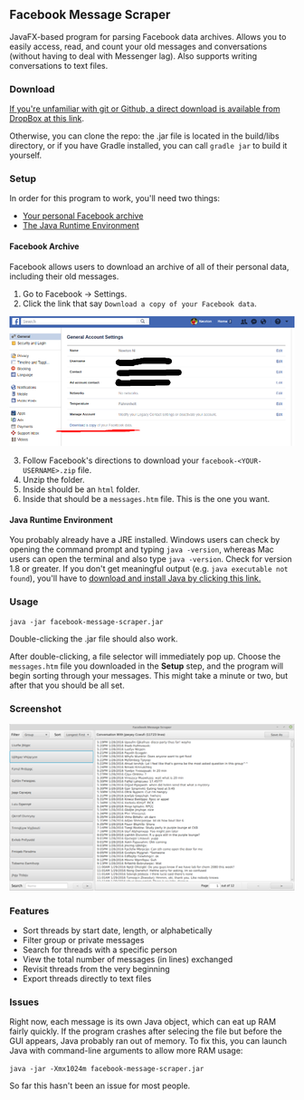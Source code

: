 ## Facebook Message Scraper

JavaFX-based program for parsing Facebook data archives. Allows you to easily access, read,
and count your old messages and conversations (without having to deal with Messenger lag). Also
supports writing conversations to text files.

### Download

[If you're unfamiliar with git or Github, a direct download is
available from DropBox at this link](https://www.dropbox.com/s/e5pkcbye5rub6gx/facebook-message-scraper.jar?dl=0).

Otherwise, you can clone the repo: the .jar file is located in the build/libs directory,
or if you have Gradle installed, you can call `gradle jar` to build it yourself.

### Setup

In order for this program to work, you'll need two things:
- [Your personal Facebook archive](https://www.facebook.com/help/131112897028467)
- [The Java Runtime Environment](http://www.oracle.com/technetwork/java/javase/downloads/jre8-downloads-2133155.html)

#### Facebook Archive

Facebook allows users to download an archive of all of their personal data, including their old messages. 

1. Go to Facebook -> Settings.
2. Click the link that say `Download a copy of your Facebook data`.

![Screenshot of Facebook settings](settings.png)

3. Follow Facebook's directions to download your `facebook-<YOUR-USERNAME>.zip` file.
4. Unzip the folder.
5. Inside should be an `html` folder.
6. Inside that should be a `messages.htm` file. This is the one you want.

#### Java Runtime Environment

You probably already have a JRE installed. Windows users
can check by opening the command prompt and typing `java -version`,
whereas Mac users can open the terminal and also type `java -version`.
Check for version 1.8 or greater. If you don't get meaningful output
(e.g. `java executable not found`), you'll have to 
[download and install Java by clicking this link.](http://www.oracle.com/technetwork/java/javase/downloads/jre8-downloads-2133155.html)

### Usage

`java -jar facebook-message-scraper.jar`

Double-clicking the .jar file should also work.

After double-clicking, a file selector will immediately pop up. Choose
the `messages.htm` file you downloaded in the **Setup** step, and the
program will begin sorting through your messages. This might take
a minute or two, but after that you should be all set.

### Screenshot

![Screenshot of GUI](screenshot.png)

### Features

- Sort threads by start date, length, or alphabetically
- Filter group or private messages
- Search for threads with a specific person
- View the total number of messages (in lines) exchanged
- Revisit threads from the very beginning
- Export threads directly to text files

### Issues

Right now, each message is its own Java object, which can eat up RAM
fairly quickly. If the program crashes after selecing the file but
before the GUI appears, Java probably ran out of memory. To fix this,
you can launch Java with command-line arguments to allow more RAM usage:

`java -jar -Xmx1024m facebook-message-scraper.jar`

So far this hasn't been an issue for most people.
